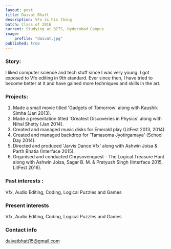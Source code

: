 ```yaml
---
layout: post
title: Daivat Bhatt
description: VFx is his thing
batch: Class of 2016
current: Studying at BITS, Hyderabad Campus
image: 
    profile: "daivat.jpg"
published: true
---
```

### Story: 

I liked computer science and tech stuff since I was very young. I got exposed to Vfx editing in 9th standard. Ever since then, I have tried to become better at it and have gained more techniques and skills in the art. 

### Projects: 

1. Made a small movie titled 'Gadgets of Tomorrow' along with Kaushik Simha (Jan 2013).
2. Made a presentation titled 'Greatest Discoveries in Physics' along with Nihal Shetty (Jan 2014).
3. Created and managed music disks for Emerald play (LitFest 2013, 2014).
4. Created and managed backdrop for 'Tamasoma Jyotirgamaya' (School Day 2014).
5. Directed and produced 'Jarvis Dance Vfx' along with Ashwin Joisa & Parth Bhatia (Interface 2015).
6. Organised and conducted Chrysovenquest - The Logical Treasure Hunt along with Ashwin Joisa, Sagar B. M. & Pratyush Singh (Interface 2015, LitFest 2016).

### Past interests : 

Vfx, Audio Editing, Coding, Logical Puzzles and Games

### Present interests

Vfx, Audio Editing, Coding, Logical Puzzles and Games

### Contact info

daivatbhatt15@gmail.com
